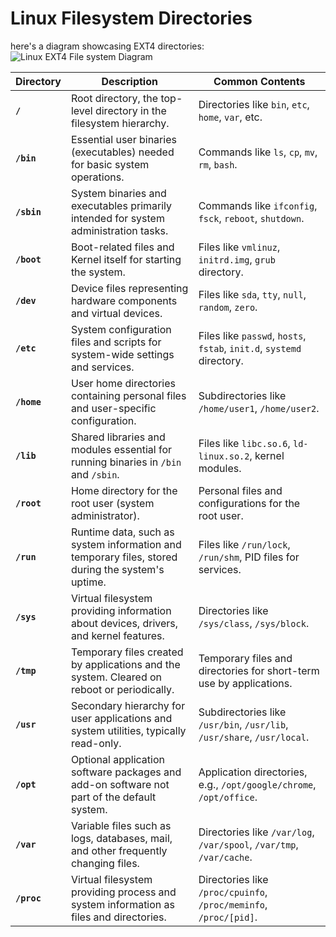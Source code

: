 
# Linux Filesystem Directories
here's a diagram showcasing EXT4 directories:
![Linux EXT4 File system Diagram](https://raw.githubusercontent.com/Ahmad-Mtr/Linux-CheatSheet/assets/ext4-system.png)


| Directory   | Description                                                                                      | Common Contents                                                         |
| ----------- | ------------------------------------------------------------------------------------------------ | ----------------------------------------------------------------------- |
| **`/`**     | Root directory, the top-level directory in the filesystem hierarchy.                             | Directories like `bin`, `etc`, `home`, `var`, etc.                      |
| **`/bin`**  | Essential user binaries (executables) needed for basic system operations.                        | Commands like `ls`, `cp`, `mv`, `rm`, `bash`.                           |
| **`/sbin`** | System binaries and executables primarily intended for system administration tasks.              | Commands like `ifconfig`, `fsck`, `reboot`, `shutdown`.                 |
| **`/boot`** | Boot-related files and Kernel itself for starting the system.                                    | Files like `vmlinuz`, `initrd.img`, `grub` directory.                   |
| **`/dev`**  | Device files representing hardware components and virtual devices.                               | Files like `sda`, `tty`, `null`, `random`, `zero`.                      |
| **`/etc`**  | System configuration files and scripts for system-wide settings and services.                    | Files like `passwd`, `hosts`, `fstab`, `init.d`, `systemd` directory.   |
| **`/home`** | User home directories containing personal files and user-specific configuration.                 | Subdirectories like `/home/user1`, `/home/user2`.                       |
| **`/lib`**  | Shared libraries and modules essential for running binaries in `/bin` and `/sbin`.               | Files like `libc.so.6`, `ld-linux.so.2`, kernel modules.                |
| **`/root`** | Home directory for the root user (system administrator).                                         | Personal files and configurations for the root user.                    |
| **`/run`**  | Runtime data, such as system information and temporary files, stored during the system's uptime. | Files like `/run/lock`, `/run/shm`, PID files for services.             |
| **`/sys`**  | Virtual filesystem providing information about devices, drivers, and kernel features.            | Directories like `/sys/class`, `/sys/block`.                            |
| **`/tmp`**  | Temporary files created by applications and the system. Cleared on reboot or periodically.       | Temporary files and directories for short-term use by applications.     |
| **`/usr`**  | Secondary hierarchy for user applications and system utilities, typically read-only.             | Subdirectories like `/usr/bin`, `/usr/lib`, `/usr/share`, `/usr/local`. |
| **`/opt`**  | Optional application software packages and add-on software not part of the default system.       | Application directories, e.g., `/opt/google/chrome`, `/opt/office`.     |
| **`/var`**  | Variable files such as logs, databases, mail, and other frequently changing files.               | Directories like `/var/log`, `/var/spool`, `/var/tmp`, `/var/cache`.    |
| **`/proc`** | Virtual filesystem providing process and system information as files and directories.            | Directories like `/proc/cpuinfo`, `/proc/meminfo`, `/proc/[pid]`.       |

